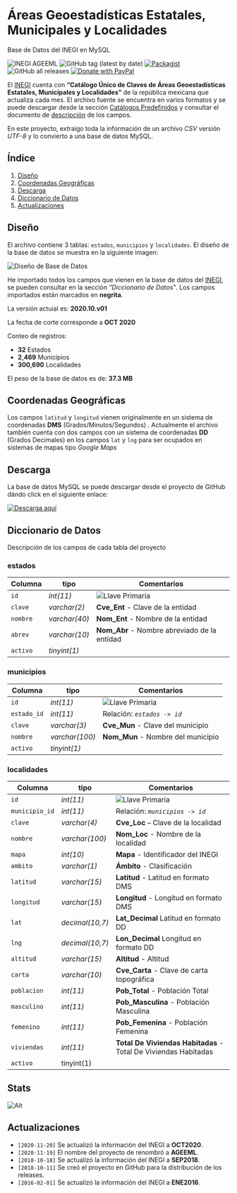 # Áreas Geoestadísticas Estatales, Municipales y Localidades

Base de Datos del INEGI en MySQL

![INEGI AGEEML](https://developarts.com/bl-content/uploads/banner_ageeml.png)
![GitHub tag (latest by date)](https://img.shields.io/github/v/release/developarts/AGEEML?style=for-the-badge)
[![Packagist](https://img.shields.io/packagist/l/doctrine/orm.svg?style=for-the-badge)](https://opensource.org/licenses/MIT)
![GitHub all releases](https://img.shields.io/github/downloads/developarts/AGEEML/total?style=for-the-badge)
[![Donate with PayPal](https://img.shields.io/badge/PayPal-Donate-yellow.svg?style=for-the-badge)](https://www.paypal.me/developarts)

El [INEGI](http://www.inegi.org.mx/) cuenta con **“Catálogo Único de Claves de Áreas Geoestadísticas Estatales, Municipales y Localidades”**  de la república mexicana que actualiza cada mes. El archivo fuente se encuentra en varios formatos y se puede descargar desde la sección [Catálogos Predefinidos](https://www.inegi.org.mx/app/ageeml/) y consultar el documento de [descripción](https://www.inegi.org.mx/contenidos/app/ageeml/Ayuda/Ayuda_Gral_Cat_Unico.pdf) de los campos.

En este proyecto, extraigo toda la información de un archivo _CSV_ versión _UTF-8_ y lo convierto a una base de datos MySQL.

<!-- pagebreak -->

## Índice

1. [Diseño](#link1)
2. [Coordenadas Geográficas](#link2)
3. [Descarga](#link3)
4. [Diccionario de Datos](#link4)
5. [Actualizaciones](#link5)

<!-- toc -->

## Diseño <a name="link1"></a>

El archivo contiene 3 tablas: `estados`, `municipios` y `localidades`. El diseño de la base de datos se muestra en la siguiente imagen:


![Diseño de Base de Datos](http://developarts.com/bl-content/uploads/mysql_inegi.png)


He importado todos los campos que vienen en la base de datos del [INEGI](http://www.inegi.org.mx/), se pueden consultar en la sección _"Diccionario de Datos"_. Los campos importados están marcados en **negrita**.

La versión actuial es: **2020.10.v01**

La fecha de corte corresponde a **OCT 2020**

Conteo de registros:

* **32** Estados
* **2,469** Municipios
* **300,690** Localidades

El peso de la base de datos es de: **37.3 MB**



## Coordenadas Geográficas <a name="link2"></a>

Los campos `latitud` y `longitud` vienen originalmente en un sistema de coordenadas **DMS** (Grados/Minutos/Segundos) . Actualmente el archivo también cuenta con dos campos con un sistema de coordenadas **DD** (Grados Decimales) en los campos `lat` y `lng` para ser ocupados en sistemas de mapas tipo _Google Maps_


## Descarga <a name="link3"></a>

La base de datos MySQL se puede descargar desde el proyecto de GitHub dándo click en el siguiente enlace:

[![Descarga aquí](http://developarts.com/bl-content/uploads/github.png)](https://github.com/developarts/AGEEML/releases/latest)



## Diccionario de Datos <a name="link4"></a>

Descripción de los campos de cada tabla del proyecto


### estados
| Columna | tipo | Comentarios |
| --- | --- | --- |
| `id` | _int(11)_ | ![Llave Primaria](http://developarts.com/bl-content/uploads/iconkey.png) |
| `clave` | _varchar(2)_ | **Cve_Ent** - Clave de la entidad |
| `nombre` | _varchar(40)_ | **Nom_Ent** - Nombre de la entidad |
| `abrev` | _varchar(10)_ | **Nom_Abr** - Nombre abreviado de la entidad |
| `activo` | _tinyint(1)_ |  |


### municipios
| Columna | tipo | Comentarios |
| --- | --- | --- |
| `id` | _int(11)_ | ![Llave Primaria](http://developarts.com/bl-content/uploads/iconkey.png) |
| `estado_id` | _int(11)_ | Relación: _`estados -> id`_ |
| `clave` | _varchar(3)_ | **Cve_Mun** - Clave del municipio |
| `nombre` | _varchar(100)_ | **Nom_Mun** - Nombre del municipio |
| `activo` | _tinyint(1)_ |  |


### localidades
| Columna | tipo | Comentarios |
| --- | --- | --- |
| `id` | _int(11)_ | ![Llave Primaria](http://developarts.com/bl-content/uploads/iconkey.png) |
| `municipio_id` | _int(11)_ | Relación: _`municipios -> id`_ |
| `clave` | _varchar(4)_ | **Cve_Loc** – Clave de la localidad |
| `nombre` | _varchar(100)_ | **Nom_Loc** - Nombre de la localidad |
| `mapa` | _int(10)_ | **Mapa** - Identificador del INEGI |
| `ambito` | _varchar(1)_ | **Ámbito** - Clasificación |
| `latitud` | _varchar(15)_ | **Latitud** - Latitud en formato DMS |
| `longitud` | _varchar(15)_ | **Longitud** - Longitud en formato DMS |
| `lat` | _decimal(10,7)_ | **Lat_Decimal** Latitud en formato DD |
| `lng` | _decimal(10,7)_ | **Lon_Decimal** Longitud en formato DD |
| `altitud` | _varchar(15)_ | **Altitud** - Altitud |
| `carta` | _varchar(10)_ | **Cve_Carta** - Clave de carta topográfica |
| `poblacion` | _int(11)_ | **Pob_Total** - Población Total |
| `masculino` | _int(11)_ | **Pob_Masculina** - Población Masculina |
| `femenino` | _int(11)_ | **Pob_Femenina** - Población Femenina |
| `viviendas` | _int(11)_ | **Total De Viviendas Habitadas** - Total De Viviendas Habitadas |
| `activo` | tinyint(1) |  |


## Stats

![Alt](https://repobeats.axiom.co/api/embed/3e48b760f2599bf26c7a2c3d347dd892298f1054.svg "Repobeats analytics image")



## Actualizaciones <a name="link5"></a>


* `[2020-11-20]` Se actualizó la información del INEGI a **OCT2020**.
*  `[2020-11-19]` El nombre del proyecto de renombró a **AGEEML**.
* `[2018-10-18]` Se actualizó la información del INEGI a **SEP2018**.
* `[2018-10-11]` Se creó el proyecto en GitHub para la distribución de los releases.
* `[2016-02-01]` Se actualizó la información del INEGI a **ENE2016**.
